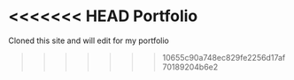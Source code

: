 <<<<<<< HEAD
Portfolio
=======
Cloned this site and will edit for my portfolio
>>>>>>> 10655c90a748ec829fe2256d17af70189204b6e2
